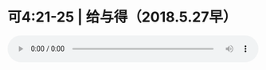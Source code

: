# 可4:21-25 | 给与得（2018.5.27早）

<audio style="width: 100%;" preload="false" controls controlslist="nodownload"><source src="//file.simai.life/audio/mp3/old/25025.mp3" type="audio/mpeg">Your browser does not support the audio element.</audio>


